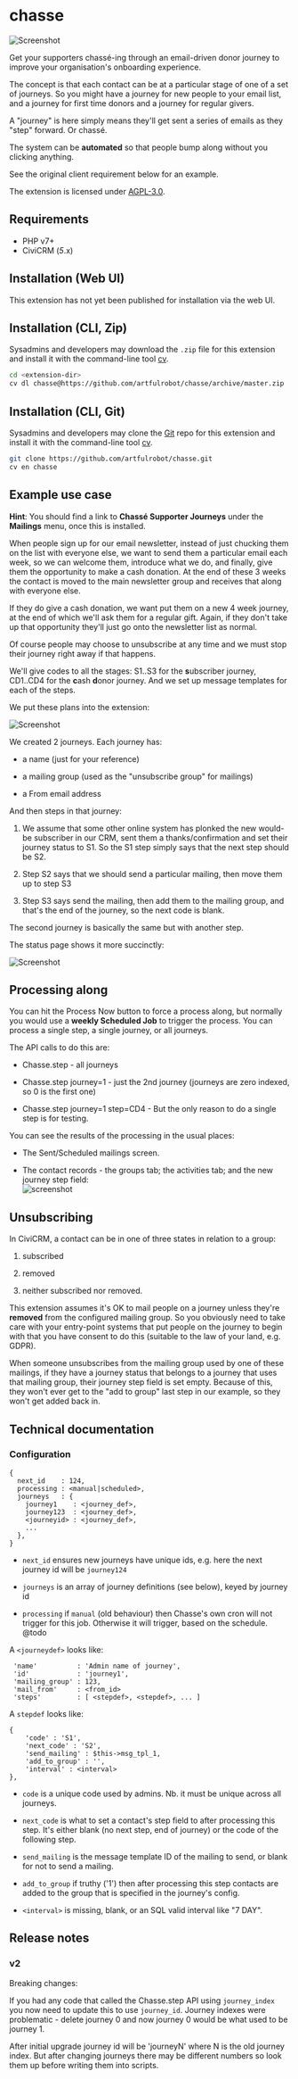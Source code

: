 # chasse

![Screenshot](./images/screenshot-status.png)    

Get your supporters chassé-ing through an email-driven donor journey to improve your organisation's onboarding experience.

The concept is that each contact can be at a particular stage of one of a set of journeys. So you might have a journey for new people to your email list, and a journey for first time donors and a journey for regular givers.

A "journey" is here simply means they'll get sent a series of emails as they "step" forward. Or chassé.

The system can be **automated** so that people bump along without you clicking anything.

See the original client requirement below for an example.

The extension is licensed under [AGPL-3.0](LICENSE.txt).

## Requirements

* PHP v7+
* CiviCRM (*5*.x)

## Installation (Web UI)

This extension has not yet been published for installation via the web UI.

## Installation (CLI, Zip)

Sysadmins and developers may download the `.zip` file for this extension and
install it with the command-line tool [cv](https://github.com/civicrm/cv).

```bash
cd <extension-dir>
cv dl chasse@https://github.com/artfulrobot/chasse/archive/master.zip
```

## Installation (CLI, Git)

Sysadmins and developers may clone the [Git](https://en.wikipedia.org/wiki/Git) repo for this extension and
install it with the command-line tool [cv](https://github.com/civicrm/cv).

```bash
git clone https://github.com/artfulrobot/chasse.git
cv en chasse
```

## Example use case

**Hint**: You should find a link to **Chassé Supporter Journeys** under the **Mailings** menu, once this is installed.

When people sign up for our email newsletter, instead of just chucking them on the list with everyone else, we want to send them a particular email each week, so we can welcome them, introduce what we do, and finally, give them the opportunity to make a cash donation. At the end of these 3 weeks the contact is moved to the main newsletter group and receives that along with everyone else.

If they do give a cash donation, we want put them on a new 4 week journey, at the end of which we'll ask them for a regular gift. Again, if they don't take up that opportunity they'll just go onto the newsletter list as normal.

Of course people may choose to unsubscribe at any time and we must stop their journey right away if that happens.

We'll give codes to all the stages: S1..S3 for the **s**ubscriber journey, CD1..CD4 for the **c**ash **d**onor journey. And we set up message templates for each of the steps.

We put these plans into the extension:

![Screenshot](./images/screenshot-plan.png)

We created 2 journeys. Each journey has:

- a name (just for your reference)

- a mailing group (used as the "unsubscribe group" for mailings)

- a From email address

And then steps in that journey:

1. We assume that some other online system has plonked the new would-be subscriber in our CRM, sent them a thanks/confirmation and set their journey status to S1. So the S1 step simply says that the next step should be S2.

2. Step S2 says that we should send a particular mailing, then move them up to step S3

3. Step S3 says send the mailing, then add them to the mailing group, and that's the end of the journey, so the next code is blank.

The second journey is basically the same but with another step.

The status page shows it more succinctly:

![Screenshot](./images/screenshot-status.png)

## Processing along

You can hit the Process Now button to force a process along, but normally you would use a **weekly Scheduled Job** to trigger the process. You can process a single step, a single journey, or all journeys.

The API calls to do this are:

- Chasse.step - all journeys

- Chasse.step journey=1 - just the 2nd journey (journeys are zero indexed, so 0 is the first one)

- Chasse.step journey=1 step=CD4  - But the only reason to do a single step is for testing.

You can see the results of the processing in the usual places:

- The Sent/Scheduled mailings screen.

- The contact records - the groups tab; the activities tab; and the new journey step field:   
  ![screenshot](./images/screenshot-custom-field.png)

## Unsubscribing

In CiviCRM, a contact can be in one of three states in relation to a group:

1. subscribed

2. removed

3. neither subscribed nor removed.

This extension assumes it's OK to mail people on a journey unless they're **removed** from the configured mailing group. So you obviously need to take care with your entry-point systems that put people on the journey to begin with that you have consent to do this (suitable to the law of your land, e.g. GDPR).

When someone unsubscribes from the mailing group used by one of these mailings, if they have a journey status that belongs to a journey that uses that mailing group, their journey step field is set empty. Because of this, they won't ever get to the "add to group" last step in our example, so they won't get added back in.







## Technical documentation

### Configuration


    {
      next_id    : 124,
      processing : <manual|scheduled>,
      journeys   : {
        journey1    : <journey_def>,
        journey123  : <journey_def>,
        <journeyid> : <journey_def>,
        ...
      },
    }

- `next_id` ensures new journeys have unique ids, e.g. here the next journey id
  will be `journey124`

- `journeys` is an array of journey definitions (see below), keyed by journey id

- `processing` if `manual` (old behaviour) then Chasse's own cron will not
  trigger for this job. Otherwise it will trigger, based on the schedule. @todo

A `<journeydef>` looks like:

     'name'          : 'Admin name of journey',
     'id'            : 'journey1',
     'mailing_group' : 123,
     'mail_from'     : <from_id>
     'steps'         : [ <stepdef>, <stepdef>, ... ]

A `stepdef` looks like:

    {
        'code' : 'S1',
        'next_code' : 'S2',
        'send_mailing' : $this->msg_tpl_1,
        'add_to_group' : '',
        'interval' : <interval>
    },

- `code` is a unique code used by admins. Nb. it must be unique across all
  journeys.

- `next_code` is what to set a contact's step field to after processing this
  step. It's either blank (no next step, end of journey) or the code of the
  following step.

- `send_mailing` is the message template ID of the mailing to send, or blank for
  not to send a mailing.

- `add_to_group` if truthy ('1') then after processing this step contacts are
  added to the group that is specified in the journey's config.

- `<interval>` is missing, blank, or an SQL valid interval like "7 DAY".

## Release notes

### v2

Breaking changes:

If you had any code that called the Chasse.step API using `journey_index` you
now need to update this to use `journey_id`. Journey indexes were problematic -
delete journey 0 and now journey 0 would be what used to be journey 1.

After initial upgrade journey id will be 'journeyN' where N is the old journey
index. But after changing journeys there may be different numbers so look them
up before writing them into scripts.
